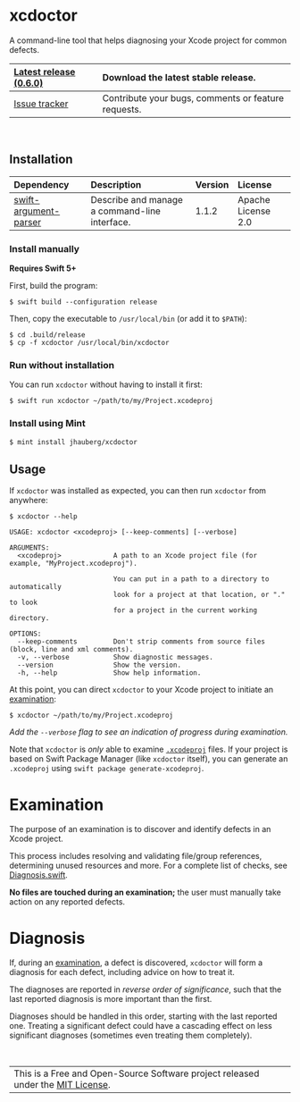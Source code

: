# xcdoctor

A command-line tool that helps diagnosing your Xcode project for common defects.

| [Latest release (0.6.0)](https://github.com/jhauberg/xcdoctor/releases/tag/0.6.0) | Download the latest stable release.                 |
| :-------------------------------------------------------------------------------- | :-------------------------------------------------- |
| [Issue tracker](https://github.com/jhauberg/xcdoctor/issues)                      | Contribute your bugs, comments or feature requests. |

<br />

## Installation

| Dependency                                                              | Description                                   | Version | License            |
| :---------------------------------------------------------------------- | :-------------------------------------------- | :------ | :----------------- |
| [swift-argument-parser](https://github.com/apple/swift-argument-parser) | Describe and manage a command-line interface. | 1.1.2   | Apache License 2.0 |

### Install manually

**Requires Swift 5+**

First, build the program:

```shell
$ swift build --configuration release
```

Then, copy the executable to `/usr/local/bin` (or add it to `$PATH`):

```shell
$ cd .build/release
$ cp -f xcdoctor /usr/local/bin/xcdoctor
```

### Run without installation

You can run `xcdoctor` without having to install it first:

```shell
$ swift run xcdoctor ~/path/to/my/Project.xcodeproj
```

### Install using Mint

```shell
$ mint install jhauberg/xcdoctor
```

## Usage

If `xcdoctor` was installed as expected, you can then run `xcdoctor` from anywhere:

```shell
$ xcdoctor --help
```

```console
USAGE: xcdoctor <xcodeproj> [--keep-comments] [--verbose]

ARGUMENTS:
  <xcodeproj>             A path to an Xcode project file (for example, "MyProject.xcodeproj").

                          You can put in a path to a directory to automatically
                          look for a project at that location, or "." to look
                          for a project in the current working directory.

OPTIONS:
  --keep-comments         Don't strip comments from source files (block, line and xml comments).
  -v, --verbose           Show diagnostic messages.
  --version               Show the version.
  -h, --help              Show help information.
```

At this point, you can direct `xcdoctor` to your Xcode project to initiate an [examination](#examination):

```shell
$ xcdoctor ~/path/to/my/Project.xcodeproj
```

*Add the `--verbose` flag to see an indication of progress during examination.*

Note that `xcdoctor` is _only_ able to examine [`.xcodeproj`](http://www.monobjc.net/xcode-project-file-format.html) files. If your project is based on Swift Package Manager (like `xcdoctor` itself), you can generate an `.xcodeproj` using `swift package generate-xcodeproj`.

# Examination

The purpose of an examination is to discover and identify defects in an Xcode project.

This process includes resolving and validating file/group references, determining unused resources and more. For a complete list of checks, see [Diagnosis.swift](https://github.com/jhauberg/xcdoctor/blob/master/Sources/XCDoctor/Diagnosis.swift#L14-L67).

**No files are touched during an examination;** the user must manually take action on any reported defects.

# Diagnosis

If, during an [examination](#examination), a defect is discovered, `xcdoctor` will form a diagnosis for each defect, including advice on how to treat it.

The diagnoses are reported in _reverse order of significance_, such that the last reported diagnosis is more important than the first.

Diagnoses should be handled in this order, starting with the last reported one. Treating a significant defect could have a cascading effect on less significant diagnoses (sometimes even treating them completely).

<br />

<table>
  <tr>
    <td>
      This is a Free and Open-Source Software project released under the <a href="LICENSE">MIT License</a>.
    </td>
  </tr>
</table>
